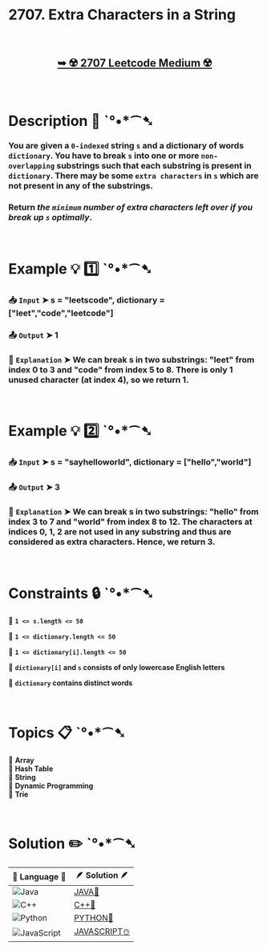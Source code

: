 # 2707. Extra Characters in a String

</br>

<h2 align="center"> 

<a href="https://leetcode.com/problems/extra-characters-in-a-string/description/?envType=daily-question&envId=2024-09-23"><strong>➥ ☢️ 2707 Leetcode Medium ☢️ </strong></a>
</h2>

</br>

# Description 📜 ˋ°•*⁀➷

### You are given a `0-indexed` string `s` and a dictionary of words `dictionary`. You have to break `s` into one or more `non-overlapping` substrings such that each substring is present in `dictionary`. There may be some `extra characters` in `s` which are not present in any of the substrings.

### Return *the `minimum` number of extra characters left over if you break up `s` optimally*.

</br>

# Example 💡 1️⃣ ˋ°•*⁀➷

  ### 📥 `Input`  ➤ s = "leetscode", dictionary = ["leet","code","leetcode"]

  ### 📤 `Output`  ➤ 1

  ### 🔦 `Explanation`  ➤ We can break s in two substrings: "leet" from index 0 to 3 and "code" from index 5 to 8. There is only 1 unused character (at index 4), so we return 1.

</br>

# Example 💡 2️⃣ ˋ°•*⁀➷

  ### 📥 `Input` ➤  s = "sayhelloworld", dictionary = ["hello","world"]

  ### 📤 `Output`  ➤ 3

  ### 🔦 `Explanation` ➤  We can break s in two substrings: "hello" from index 3 to 7 and "world" from index 8 to 12. The characters at indices 0, 1, 2 are not used in any substring and thus are considered as extra characters. Hence, we return 3.

</br>

# Constraints 🔒 ˋ°•*⁀➷

🔹 **`1 <= s.length <= 50`** </br>

🔹 **`1 <= dictionary.length <= 50`** </br>

🔹 **`1 <= dictionary[i].length <= 50`** </br>

🔹 **`dictionary[i]` and `s` consists of only lowercase English letters** </br>

🔹 **`dictionary` contains distinct words** </br>

</br>

# Topics 📋 ˋ°•*⁀➷

🔸 **Array**  </br>
🔸 **Hash Table**  </br>
🔸 **String**  </br>
🔸 **Dynamic Programming**  </br>
🔸 **Trie**  </br>

</br>

# Solution ✏️ ˋ°•*⁀➷

| 📒 Language 📒  | 🪶 Solution 🪶 |
| ------------- | ------------- |
|  ![Java](https://img.shields.io/badge/java-%23ED8B00.svg?style=for-the-badge&logo=openjdk&logoColor=white)  | [JAVA🍁]() |
|  ![C++](https://img.shields.io/badge/c++-%2300599C.svg?style=for-the-badge&logo=c%2B%2B&logoColor=white)  | [C++🎲]()  |
|  ![Python](https://img.shields.io/badge/python-3670A0?style=for-the-badge&logo=python&logoColor=ffdd54)    | [PYTHON🍰]() |
| ![JavaScript](https://img.shields.io/badge/javascript-%23323330.svg?style=for-the-badge&logo=javascript&logoColor=%23F7DF1E)   | [JAVASCRIPT☃️]() |


